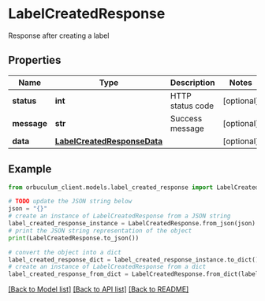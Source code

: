 # LabelCreatedResponse

Response after creating a label

## Properties

Name | Type | Description | Notes
------------ | ------------- | ------------- | -------------
**status** | **int** | HTTP status code | [optional] 
**message** | **str** | Success message | [optional] 
**data** | [**LabelCreatedResponseData**](LabelCreatedResponseData.md) |  | [optional] 

## Example

```python
from orbuculum_client.models.label_created_response import LabelCreatedResponse

# TODO update the JSON string below
json = "{}"
# create an instance of LabelCreatedResponse from a JSON string
label_created_response_instance = LabelCreatedResponse.from_json(json)
# print the JSON string representation of the object
print(LabelCreatedResponse.to_json())

# convert the object into a dict
label_created_response_dict = label_created_response_instance.to_dict()
# create an instance of LabelCreatedResponse from a dict
label_created_response_from_dict = LabelCreatedResponse.from_dict(label_created_response_dict)
```
[[Back to Model list]](../README.md#documentation-for-models) [[Back to API list]](../README.md#documentation-for-api-endpoints) [[Back to README]](../README.md)


